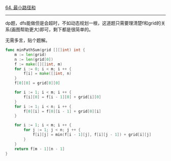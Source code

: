 [64. 最小路径和](https://leetcode.cn/problems/minimum-path-sum/)

----

dp题，dfs能做但是会超时，不如动态规划一根，这道题只需要理清楚f和grid的关系(画图帮助更大)即可，剩下都是很简单的。

无需多言，贴个题解。



```go
func minPathSum(grid [][]int) int {
    m := len(grid)
    n := len(grid[0])
    f := make([][]int, m)
    for i := 0; i < m; i ++ {
        f[i] = make([]int, n)
    }
    f[0][0] = grid[0][0]

    for i := 1; i < m; i ++ {
        f[i][0] = f[i - 1][0] + grid[i][0]
    }
    for i := 1; i < n; i ++ {
        f[0][i] = f[0][i - 1] + grid[0][i]
    }

    for i := 1; i < m; i ++ {
        for j := 1; j < n; j ++ {
            f[i][j] = min(f[i - 1][j], f[i][j - 1]) + grid[i][j]
        }
    }
    return f[m - 1][n - 1]
}
```

